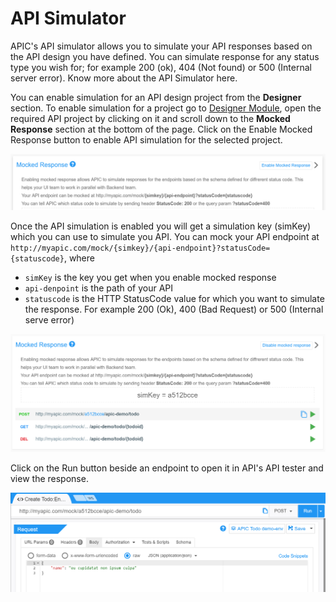 # API Simulator

APIC's API simulator allows you to simulate your API responses based on the API design you have defined. You can simulate response for any status type you wish for; for example 200 \(ok\), 404 \(Not found\) or 500 \(Internal server error\). Know more about the API Simulator here.

You can enable simulation for an API design project from the **Designer** section. To enable simulation for a project go to [Designer Module](/designer.md), open the required API project by clicking on it and scroll down to the **Mocked Response** section at the bottom of the page. Click on the Enable Mocked Response button to enable API simulation for the selected project. 

![](/assets/APIC-enable-simulator.PNG)

Once the API simulation is enabled you will get a simulation key \(simKey\) which you can use to simulate you API. You can mock your API endpoint at `http://myapic.com/mock/{simkey}/{api-endpoint}?statusCode={statuscode}`, where 

* `simKey` is the key you get when you enable mocked response
* `api-denpoint` is the path of your API
* `statuscode` is the HTTP StatusCode value for which you want to simulate the response. For example 200 \(Ok\), 400 \(Bad Request\) or 500 \(Internal serve error\)

![](/assets/APIC-simulator.PNG)

Click on the Run button beside an endpoint to open it in API's API tester and view the response.

![](/assets/APIC-simulator-run.PNG)

